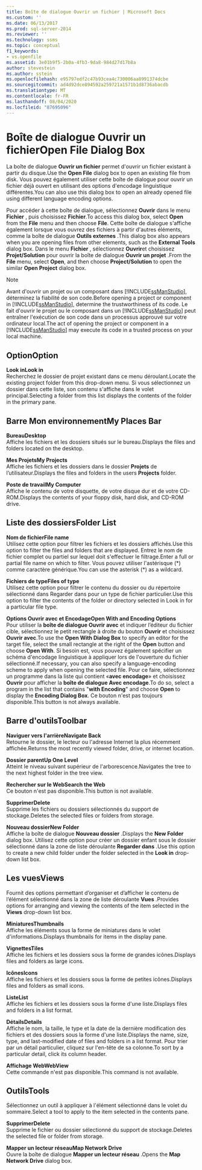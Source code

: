 ```yaml
---
title: Boîte de dialogue Ouvrir un fichier | Microsoft Docs
ms.custom: ''
ms.date: 06/13/2017
ms.prod: sql-server-2014
ms.reviewer: ''
ms.technology: ssms
ms.topic: conceptual
f1_keywords:
- vs.openfile
ms.assetid: 3e01b9f5-2b0a-4fb3-9da8-984d27d17b8a
author: stevestein
ms.author: sstein
ms.openlocfilehash: e95797edf2c47b93cea4c730006aa8991374dcbe
ms.sourcegitcommit: ad4d92dce894592a259721a1571b1d8736abacdb
ms.translationtype: MT
ms.contentlocale: fr-FR
ms.lasthandoff: 08/04/2020
ms.locfileid: "87695096"
---
```

# <a name="open-file-dialog-box"></a><span data-ttu-id="392a2-102">Boîte de dialogue Ouvrir un fichier</span><span class="sxs-lookup"><span data-stu-id="392a2-102">Open File Dialog Box</span></span>
  <span data-ttu-id="392a2-103">La boîte de dialogue **Ouvrir un fichier** permet d'ouvrir un fichier existant à partir du disque.</span><span class="sxs-lookup"><span data-stu-id="392a2-103">Use the **Open File** dialog box to open an existing file from disk.</span></span> <span data-ttu-id="392a2-104">Vous pouvez également utiliser cette boîte de dialogue pour ouvrir un fichier déjà ouvert en utilisant des options d'encodage linguistique différentes.</span><span class="sxs-lookup"><span data-stu-id="392a2-104">You can also use this dialog box to open an already opened file using different language encoding options.</span></span>  
  
 <span data-ttu-id="392a2-105">Pour accéder à cette boîte de dialogue, sélectionnez **Ouvrir** dans le menu **Fichier** , puis choisissez **Fichier**.</span><span class="sxs-lookup"><span data-stu-id="392a2-105">To access this dialog box, select **Open** from the **File** menu and then choose **File**.</span></span> <span data-ttu-id="392a2-106">Cette boîte de dialogue s'affiche également lorsque vous ouvrez des fichiers à partir d'autres éléments, comme la boîte de dialogue **Outils externes** .</span><span class="sxs-lookup"><span data-stu-id="392a2-106">This dialog box also appears when you are opening files from other elements, such as the **External Tools** dialog box.</span></span> <span data-ttu-id="392a2-107">Dans le menu **Fichier** , sélectionnez **Ouvrir**et choisissez **Projet/Solution** pour ouvrir la boîte de dialogue **Ouvrir un projet** .</span><span class="sxs-lookup"><span data-stu-id="392a2-107">From the **File** menu, select **Open**, and then choose **Project/Solution** to open the similar **Open Project** dialog box.</span></span>  
  
> [!NOTE]  
>  <span data-ttu-id="392a2-108">Avant d'ouvrir un projet ou un composant dans [!INCLUDE[ssManStudio](../../includes/ssmanstudio-md.md)], déterminez la fiabilité de son code.</span><span class="sxs-lookup"><span data-stu-id="392a2-108">Before opening a project or component in [!INCLUDE[ssManStudio](../../includes/ssmanstudio-md.md)], determine the trustworthiness of its code.</span></span> <span data-ttu-id="392a2-109">Le fait d'ouvrir le projet ou le composant dans un [!INCLUDE[ssManStudio](../../includes/ssmanstudio-md.md)] peut entraîner l'exécution de son code dans un processus approuvé sur votre ordinateur local.</span><span class="sxs-lookup"><span data-stu-id="392a2-109">The act of opening the project or component in a [!INCLUDE[ssManStudio](../../includes/ssmanstudio-md.md)] may execute its code in a trusted process on your local machine.</span></span>  
  
## <a name="option"></a><span data-ttu-id="392a2-110">Option</span><span class="sxs-lookup"><span data-stu-id="392a2-110">Option</span></span>  
 <span data-ttu-id="392a2-111">**Look in**</span><span class="sxs-lookup"><span data-stu-id="392a2-111">**Look in**</span></span>  
 <span data-ttu-id="392a2-112">Recherchez le dossier de projet existant dans ce menu déroulant.</span><span class="sxs-lookup"><span data-stu-id="392a2-112">Locate the existing project folder from this drop-down menu.</span></span> <span data-ttu-id="392a2-113">Si vous sélectionnez un dossier dans cette liste, son contenu s'affiche dans le volet principal.</span><span class="sxs-lookup"><span data-stu-id="392a2-113">Selecting a folder from this list displays the contents of the folder in the primary pane.</span></span>  
  
## <a name="my-places-bar"></a><span data-ttu-id="392a2-114">Barre Mon environnement</span><span class="sxs-lookup"><span data-stu-id="392a2-114">My Places Bar</span></span>  
 <span data-ttu-id="392a2-115">**Bureau**</span><span class="sxs-lookup"><span data-stu-id="392a2-115">**Desktop**</span></span>  
 <span data-ttu-id="392a2-116">Affiche les fichiers et les dossiers situés sur le bureau.</span><span class="sxs-lookup"><span data-stu-id="392a2-116">Displays the files and folders located on the desktop.</span></span>  
  
 <span data-ttu-id="392a2-117">**Mes Projets**</span><span class="sxs-lookup"><span data-stu-id="392a2-117">**My Projects**</span></span>  
 <span data-ttu-id="392a2-118">Affiche les fichiers et les dossiers dans le dossier **Projets** de l’utilisateur.</span><span class="sxs-lookup"><span data-stu-id="392a2-118">Displays the files and folders in the users **Projects** folder.</span></span>  
  
 <span data-ttu-id="392a2-119">**Poste de travail**</span><span class="sxs-lookup"><span data-stu-id="392a2-119">**My Computer**</span></span>  
 <span data-ttu-id="392a2-120">Affiche le contenu de votre disquette, de votre disque dur et de votre CD-ROM.</span><span class="sxs-lookup"><span data-stu-id="392a2-120">Displays the contents of your floppy disk, hard disk, and CD-ROM drive.</span></span>  
  
## <a name="folder-list"></a><span data-ttu-id="392a2-121">Liste des dossiers</span><span class="sxs-lookup"><span data-stu-id="392a2-121">Folder List</span></span>  
 <span data-ttu-id="392a2-122">**Nom de fichier**</span><span class="sxs-lookup"><span data-stu-id="392a2-122">**File name**</span></span>  
 <span data-ttu-id="392a2-123">Utilisez cette option pour filtrer les fichiers et les dossiers affichés.</span><span class="sxs-lookup"><span data-stu-id="392a2-123">Use this option to filter the files and folders that are displayed.</span></span> <span data-ttu-id="392a2-124">Entrez le nom de fichier complet ou partiel sur lequel doit s'effectuer le filtrage.</span><span class="sxs-lookup"><span data-stu-id="392a2-124">Enter a full or partial file name on which to filter.</span></span> <span data-ttu-id="392a2-125">Vous pouvez utiliser l'astérisque (\*) comme caractère générique.</span><span class="sxs-lookup"><span data-stu-id="392a2-125">You can use the asterisk (\*) as a wildcard.</span></span>  
  
 <span data-ttu-id="392a2-126">**Fichiers de type**</span><span class="sxs-lookup"><span data-stu-id="392a2-126">**Files of type**</span></span>  
 <span data-ttu-id="392a2-127">Utilisez cette option pour filtrer le contenu du dossier ou du répertoire sélectionné dans Regarder dans pour un type de fichier particulier.</span><span class="sxs-lookup"><span data-stu-id="392a2-127">Use this option to filter the contents of the folder or directory selected in Look in for a particular file type.</span></span>  
  
 <span data-ttu-id="392a2-128">**Options Ouvrir avec et Encodage**</span><span class="sxs-lookup"><span data-stu-id="392a2-128">**Open With and Encoding Options**</span></span>  
 <span data-ttu-id="392a2-129">Pour utiliser la **boîte de dialogue Ouvrir avec** et indiquer l’éditeur du fichier cible, sélectionnez le petit rectangle à droite du bouton **Ouvrir** et choisissez **Ouvrir avec**.</span><span class="sxs-lookup"><span data-stu-id="392a2-129">To use the **Open With Dialog Box** to specify an editor for the target file, select the small rectangle at the right of the **Open** button and choose **Open With**.</span></span> <span data-ttu-id="392a2-130">Si besoin est, vous pouvez également spécifier un schéma d'encodage linguistique à appliquer lors de l'ouverture du fichier sélectionné.</span><span class="sxs-lookup"><span data-stu-id="392a2-130">If necessary, you can also specify a language-encoding scheme to apply when opening the selected file.</span></span> <span data-ttu-id="392a2-131">Pour ce faire, sélectionnez un programme dans la liste qui contient «**avec encodage**» et choisissez **Ouvrir** pour afficher la **boîte de dialogue Avec encodage**.</span><span class="sxs-lookup"><span data-stu-id="392a2-131">To do so, select a program in the list that contains "**with Encoding**" and choose **Open** to display the **Encoding Dialog Box**.</span></span> <span data-ttu-id="392a2-132">Ce bouton n'est pas toujours disponible.</span><span class="sxs-lookup"><span data-stu-id="392a2-132">This button is not always available.</span></span>  
  
## <a name="toolbar"></a><span data-ttu-id="392a2-133">Barre d'outils</span><span class="sxs-lookup"><span data-stu-id="392a2-133">Toolbar</span></span>  
 <span data-ttu-id="392a2-134">**Naviguer vers l'arrière**</span><span class="sxs-lookup"><span data-stu-id="392a2-134">**Navigate Back**</span></span>  
 <span data-ttu-id="392a2-135">Retourne le dossier, le lecteur ou l'adresse Internet la plus récemment affichée.</span><span class="sxs-lookup"><span data-stu-id="392a2-135">Returns the most recently viewed folder, drive, or internet location.</span></span>  
  
 <span data-ttu-id="392a2-136">**Dossier parent**</span><span class="sxs-lookup"><span data-stu-id="392a2-136">**Up One Level**</span></span>  
 <span data-ttu-id="392a2-137">Atteint le niveau suivant supérieur de l'arborescence.</span><span class="sxs-lookup"><span data-stu-id="392a2-137">Navigates the tree to the next highest folder in the tree view.</span></span>  
  
 <span data-ttu-id="392a2-138">**Rechercher sur le Web**</span><span class="sxs-lookup"><span data-stu-id="392a2-138">**Search the Web**</span></span>  
 <span data-ttu-id="392a2-139">Ce bouton n'est pas disponible.</span><span class="sxs-lookup"><span data-stu-id="392a2-139">This button is not available.</span></span>  
  
 <span data-ttu-id="392a2-140">**Supprimer**</span><span class="sxs-lookup"><span data-stu-id="392a2-140">**Delete**</span></span>  
 <span data-ttu-id="392a2-141">Supprime les fichiers ou dossiers sélectionnés du support de stockage.</span><span class="sxs-lookup"><span data-stu-id="392a2-141">Deletes the selected files or folders from storage.</span></span>  
  
 <span data-ttu-id="392a2-142">**Nouveau dossier**</span><span class="sxs-lookup"><span data-stu-id="392a2-142">**New Folder**</span></span>  
 <span data-ttu-id="392a2-143">Affiche la boîte de dialogue **Nouveau dossier** .</span><span class="sxs-lookup"><span data-stu-id="392a2-143">Displays the **New Folder** dialog box.</span></span> <span data-ttu-id="392a2-144">Utilisez cette option pour créer un dossier enfant sous le dossier sélectionné dans la zone de liste déroulante **Regarder dans** .</span><span class="sxs-lookup"><span data-stu-id="392a2-144">Use this option to create a new child folder under the folder selected in the **Look in** drop-down list box.</span></span>  
  
## <a name="views"></a><span data-ttu-id="392a2-145">Les vues</span><span class="sxs-lookup"><span data-stu-id="392a2-145">Views</span></span>  
 <span data-ttu-id="392a2-146">Fournit des options permettant d’organiser et d’afficher le contenu de l’élément sélectionné dans la zone de liste déroulante **Vues** .</span><span class="sxs-lookup"><span data-stu-id="392a2-146">Provides options for arranging and viewing the contents of the item selected in the **Views** drop-down list box.</span></span>  
  
 <span data-ttu-id="392a2-147">**Miniatures**</span><span class="sxs-lookup"><span data-stu-id="392a2-147">**Thumbnails**</span></span>  
 <span data-ttu-id="392a2-148">Affiche les éléments sous la forme de miniatures dans le volet d'informations.</span><span class="sxs-lookup"><span data-stu-id="392a2-148">Displays thumbnails for items in the display pane.</span></span>  
  
 <span data-ttu-id="392a2-149">**Vignettes**</span><span class="sxs-lookup"><span data-stu-id="392a2-149">**Tiles**</span></span>  
 <span data-ttu-id="392a2-150">Affiche les fichiers et les dossiers sous la forme de grandes icônes.</span><span class="sxs-lookup"><span data-stu-id="392a2-150">Displays files and folders as large icons.</span></span>  
  
 <span data-ttu-id="392a2-151">**Icônes**</span><span class="sxs-lookup"><span data-stu-id="392a2-151">**Icons**</span></span>  
 <span data-ttu-id="392a2-152">Affiche les fichiers et les dossiers sous la forme de petites icônes.</span><span class="sxs-lookup"><span data-stu-id="392a2-152">Displays files and folders as small icons.</span></span>  
  
 <span data-ttu-id="392a2-153">**Liste**</span><span class="sxs-lookup"><span data-stu-id="392a2-153">**List**</span></span>  
 <span data-ttu-id="392a2-154">Affiche les fichiers et les dossiers sous la forme d'une liste.</span><span class="sxs-lookup"><span data-stu-id="392a2-154">Displays files and folders in a list format.</span></span>  
  
 <span data-ttu-id="392a2-155">**Détails**</span><span class="sxs-lookup"><span data-stu-id="392a2-155">**Details**</span></span>  
 <span data-ttu-id="392a2-156">Affiche le nom, la taille, le type et la date de la dernière modification des fichiers et des dossiers sous la forme d'une liste.</span><span class="sxs-lookup"><span data-stu-id="392a2-156">Displays the name, size, type, and last-modified date of files and folders in a list format.</span></span> <span data-ttu-id="392a2-157">Pour trier par un détail particulier, cliquez sur l'en-tête de sa colonne.</span><span class="sxs-lookup"><span data-stu-id="392a2-157">To sort by a particular detail, click its column header.</span></span>  
  
 <span data-ttu-id="392a2-158">**Affichage Web**</span><span class="sxs-lookup"><span data-stu-id="392a2-158">**WebView**</span></span>  
 <span data-ttu-id="392a2-159">Cette commande n'est pas disponible.</span><span class="sxs-lookup"><span data-stu-id="392a2-159">This command is not available.</span></span>  
  
## <a name="tools"></a><span data-ttu-id="392a2-160">Outils</span><span class="sxs-lookup"><span data-stu-id="392a2-160">Tools</span></span>  
 <span data-ttu-id="392a2-161">Sélectionnez un outil à appliquer à l'élément sélectionné dans le volet du sommaire.</span><span class="sxs-lookup"><span data-stu-id="392a2-161">Select a tool to apply to the item selected in the contents pane.</span></span>  
  
 <span data-ttu-id="392a2-162">**Supprimer**</span><span class="sxs-lookup"><span data-stu-id="392a2-162">**Delete**</span></span>  
 <span data-ttu-id="392a2-163">Supprime le fichier ou dossier sélectionné du support de stockage.</span><span class="sxs-lookup"><span data-stu-id="392a2-163">Deletes the selected file or folder from storage.</span></span>  
  
 <span data-ttu-id="392a2-164">**Mapper un lecteur réseau**</span><span class="sxs-lookup"><span data-stu-id="392a2-164">**Map Network Drive**</span></span>  
 <span data-ttu-id="392a2-165">Ouvre la boîte de dialogue **Mapper un lecteur réseau** .</span><span class="sxs-lookup"><span data-stu-id="392a2-165">Opens the **Map Network Drive** dialog box.</span></span>  
